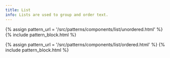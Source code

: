 ```yaml
---
title: List
info: Lists are used to group and order text.
---
```


{% assign pattern_url = '/src/patterns/components/list/unordered.html' %}
{% include pattern_block.html %}

{% assign pattern_url = '/src/patterns/components/list/ordered.html' %}
{% include pattern_block.html %}